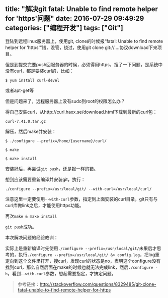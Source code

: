 title: "解决git fatal: Unable to find remote helper for 'https'问题"
date: 2016-07-29 09:49:29
categories: ["编程开发"]
tags: ["Git"]
---
登陆到远程linux服务器上，使用git, clone的时候报“fatal: Unable to find remote helper for 'https'”错，没管，绕过，使用git clone git://....协议download下来项目。


但是到提交完要push回服务器的时候，必须得用https，搜了一下问题，是系统中没有curl，都是要装curl的，比如：

```
$ yum install curl-devel
```

或者apt-get等

 

但是问题来了，远程服务器上没有sudo到root的权限怎么办？

得自己安装curl，从http://curl.haxx.se/download.html下载到最新的curl包：

```
curl-7.41.0.tar.gz
```

解压，然后make并安装：

```
$ ./configure --prefix=/home/{username}/curl/

$ make

$ make install
```

安装好后，再尝试`git push`，还是报一样的错。

想到应该需要重新编译并安装git，执行：

```
./configure --prefix=/usr/local/git/ --with-curl=/usr/local/curl/
```

注意这里一定要使用`--with-curl`参数，指定到上面安装的curl目录，git只有与curl库做link之后，才能使用https功能。

再次`make & make install`

`git push`成功。

本次解决问题的经验教训：

实际上是重新编译时先使用`./configure --prefix=/usr/local/git/`未果后才思考的，执行`./configure --prefix=/usr/local/git/ &> config.log`，把log重定向到这个文件里打开，搜curl，发现curl的状态是no，表明这个configure没有找到curl，那么自然后面在make的时候也就无法完成link，然后`./configure -h`，看到`--with-curl`参数，想起需要指定，才搞定问题。


> 参考链接：http://stackoverflow.com/questions/8329485/git-clone-fatal-unable-to-find-remote-helper-for-https
